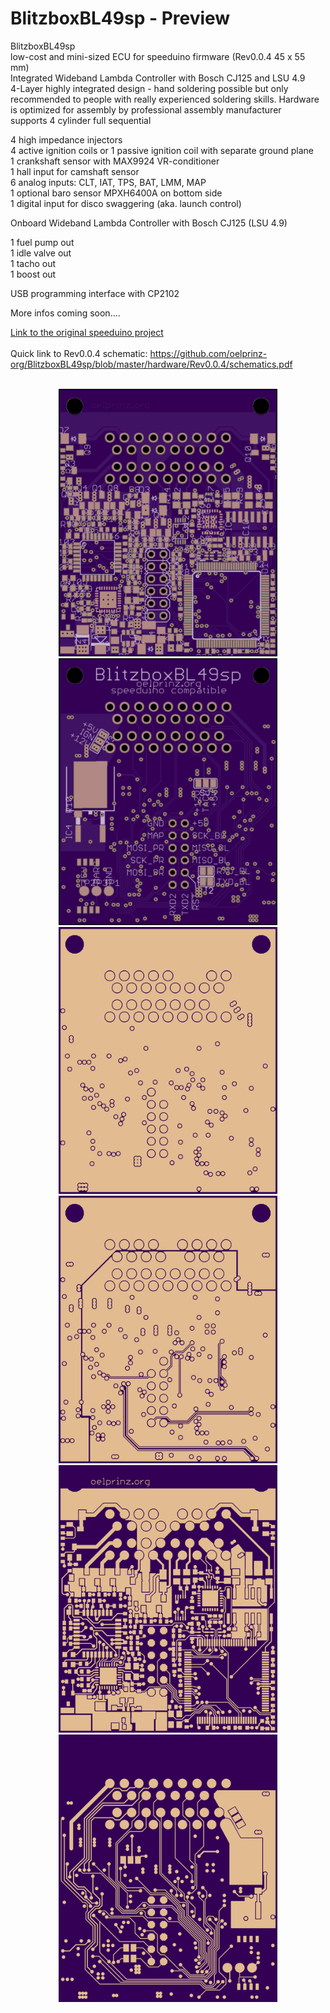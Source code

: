 # BlitzboxBL49sp - Preview<br/>
BlitzboxBL49sp<br/>
low-cost and mini-sized ECU for speeduino firmware (Rev0.0.4 45 x 55 mm)<br/>
Integrated Wideband Lambda Controller with Bosch CJ125 and LSU 4.9<br/>
4-Layer highly integrated design - hand soldering possible but only recommended to people with really experienced soldering skills.  Hardware is optimized for assembly by professional assembly manufacturer<br/>
supports 4 cylinder full sequential<br/>

4 high impedance injectors<br/>
4 active ignition coils or 1 passive ignition coil with separate ground plane<br/>
1 crankshaft sensor with MAX9924 VR-conditioner<br/>
1 hall input for camshaft sensor<br/>
6 analog inputs: CLT, IAT, TPS, BAT, LMM, MAP<br/>
1 optional baro sensor MPXH6400A on bottom side<br/>
1 digital input for disco swaggering (aka. launch control)<br/>

Onboard Wideband Lambda Controller with Bosch CJ125 (LSU 4.9)<br/>

1 fuel pump out<br/>
1 idle valve out<br/>
1 tacho out<br/>
1 boost out<br/>

USB programming interface with CP2102<br/>

More infos coming soon....<br/>

[Link to the original speeduino project](https://www.speeduino.com "speeduino homepage")<br/>
<br/>
Quick link to Rev0.0.4 schematic: https://github.com/oelprinz-org/BlitzboxBL49sp/blob/master/hardware/Rev0.0.4/schematics.pdf <br/>

<p align="center">
  <br/>
  <img src="hardware/Rev0.0.4/top.png" width="350" title="Top Side">
  <img src="hardware/Rev0.0.4/bottom.png" width="350" alt="accessibility text"><br/>
  <img src="hardware/Rev0.0.4/internal_plane1.png" width="350" title="Internal Plane 1">
  <img src="hardware/Rev0.0.4/internal_plane2.png" width="350" title="Internal Plane 2">
  <img src="hardware/Rev0.0.4/top_layer.png" width="350" title="Top Side">
  <img src="hardware/Rev0.0.4/bottom_layer.png" width="350" alt="accessibility text">
</p>
<br/>
<p align="center">
  <br/>
</p>
